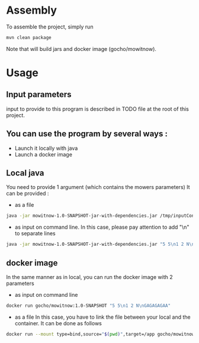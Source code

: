 # Assembly
To assemble the project, simply run
```bash
mvn clean package 
```

Note that will build jars and docker image (gocho/mowitnow).


# Usage 
## Input parameters
input to provide to this program is described in TODO file at the root of this project.

## You can use the program by several ways :
 - Launch it locally with java
 - Launch a docker image
 
## Local java
 You need to provide 1 argument (which contains the mowers parameters)
 It can be provided : 
 - as a file
 ```bash
 java -jar mowitnow-1.0-SNAPSHOT-jar-with-dependencies.jar /tmp/inputConf 
 ```
 - as input on command line.
 In this case, please pay attention to add "\n" to separate lines
 ```bash
 java -jar mowitnow-1.0-SNAPSHOT-jar-with-dependencies.jar "5 5\n1 2 N\nGAGAGAGAA" 
 ```
 
## docker image
In the same manner as in local, you can run the docker image with 2 parameters
 - as input on command line
```bash
docker run gocho/mowitnow:1.0-SNAPSHOT "5 5\n1 2 N\nGAGAGAGAA" 
```
 - as a file
    In this case, you have to link the file between your local and the container.
    It can be done as follows   
```bash
docker run --mount type=bind,source="$(pwd)",target=/app gocho/mowitnow:1.0-SNAPSHOT "app/<filename>" 
```
   
